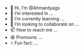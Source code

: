 - 👋 Hi, I’m @Ahmardyags
- 👀 I’m interested in ...
- 🌱 I’m currently learning ...
- 💞️ I’m looking to collaborate on ...
- 📫 How to reach me ...
- 😄 Pronouns: ...
- ⚡ Fun fact: ...

<!---
Ahmardyags/Ahmardyags is a ✨ special ✨ repository because its `README.md` (this file) appears on your GitHub profile.
You can click the Preview link to take a look at your changes.
--->
